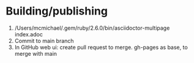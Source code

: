 # Building/publishing

1. /Users/mcmichael/.gem/ruby/2.6.0/bin/asciidoctor-multipage index.adoc
2. Commit to main branch
3. In GitHub web ui: create pull request to merge. gh-pages as base, to merge with main
    


    
 <!-- -o index.html -D /Users/mcmichael/Documents/timmcmichael.github.io/ -->
<!-- 
`-D` argument specifies output directory, which could just be a subfolder in gh-pages project -->
